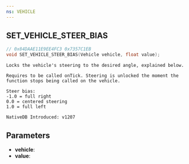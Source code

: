 ```yaml
---
ns: VEHICLE
---
```

## SET_VEHICLE_STEER_BIAS

```c
// 0x84DAAE11E9EE4FC3 0x7357C1EB
void SET_VEHICLE_STEER_BIAS(Vehicle vehicle, float value);
```

```
Locks the vehicle's steering to the desired angle, explained below.

Requires to be called onTick. Steering is unlocked the moment the function stops being called on the vehicle.

Steer bias:
-1.0 = full right
0.0 = centered steering
1.0 = full left

NativeDB Introduced: v1207
```

## Parameters
* **vehicle**:
* **value**:
